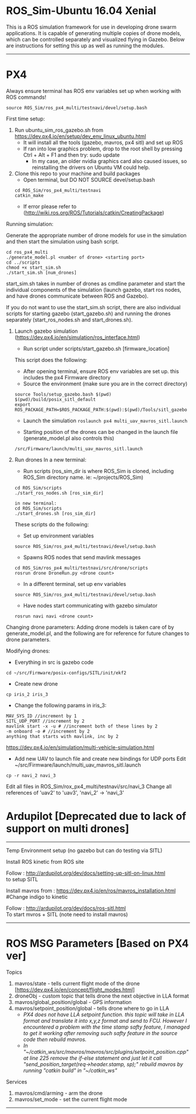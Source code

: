 # ROS_Sim-Ubuntu 16.04 Xenial
This is a ROS simulation framework for use in developing drone swarm applications. It is capable of generating multiple copies of drone models, which can be controlled separately and visualized flying in Gazebo. Below are instructions for setting this up as well as running the modules.
_________________________________________________________________

# PX4
Always ensure terminal has ROS env variables set up when working with ROS commands!
```
source ROS_Sim/ros_px4_multi/testnavi/devel/setup.bash
```

First time setup:
1. Run ubuntu_sim_ros_gazebo.sh from https://dev.px4.io/en/setup/dev_env_linux_ubuntu.html
     - It will install all the tools (gazebo, mavros, px4 sitl) and set up ROS
     - If ran into low graphics problem, drop to the root shell by pressing Ctrl + Alt + F1 and then try:
       sudo update
       - In my case, an older nvidia graphics card also caused issues, so reinstalling the drivers on Ubuntu VM could help.
2. Clone this repo to your machine and build packages
     - Open terminal, but DO NOT SOURCE devel/setup.bash
     ```
     cd ROS_Sim/ros_px4_multi/testnavi
     catkin_make
     ```
     - If error please refer to (http://wiki.ros.org/ROS/Tutorials/catkin/CreatingPackage)

Running simulation:

Generate the appropriate number of drone models for use in the simulation and then start the simulation using bash script.
```
cd ros_px4_multi
./generate_model.pl <number of drone> <starting port>
cd ../scripts
chmod +x start_sim.sh
./start_sim.sh [num_drones]
```

start_sim.sh takes in number of drones as cmdline parameter and start the individual components of the simulation (launch gazebo, start ros nodes, and have drones communicate between ROS and Gazebo).

If you do not want to use the start_sim.sh script, there are also individual scripts for starting gazebo (start_gazebo.sh) and running the drones separately (start_ros_nodes.sh and start_drones.sh).
1. Launch gazebo simulation (https://dev.px4.io/en/simulation/ros_interface.html)
     - Run script under scripts/start_gazebo.sh [firmware_location]
     
     This script does the following:
     - After opening terminal, ensure ROS env variables are set up. this includes the px4 Firmware directory
     - Source the environment (make sure you are in the correct directory)
     ```
     source Tools/setup_gazebo.bash $(pwd) $(pwd)/build/posix_sitl_default
     export ROS_PACKAGE_PATH=$ROS_PACKAGE_PATH:$(pwd):$(pwd)/Tools/sitl_gazebo
     ```
     - Launch the simulation
     ```roslaunch px4 multi_uav_mavros_sitl.launch```
     
     - Starting position of the drones can be changed in the launch file (generate_model.pl also controls this)
     ```
     /src/Firmware/launch/multi_uav_mavros_sitl.launch
     ```     
2. Run drones
     In a new terminal:
     - Run scripts (ros_sim_dir is where ROS_Sim is cloned, including ROS_Sim directory name. ie: ~/projects/ROS_Sim)
     ```
     cd ROS_Sim/scripts
     ./start_ros_nodes.sh [ros_sim_dir]
     
     in new terminal:
     cd ROS_Sim/scripts
     ./start_drones.sh [ros_sim_dir]
     ```
     
     These scripts do the following:
     - Set up environment variables
     ```
     source ROS_Sim/ros_px4_multi/testnavi/devel/setup.bash
     ```
     
     - Spawns ROS nodes that send mavlink messages
     ```
     cd ROS_Sim/ros_px4_multi/testnavi/src/drone/scripts
     rosrun drone DroneRun.py <drone count>
     ```
    
     - In a different terminal, set up env variables
     ```
     source ROS_Sim/ros_px4_multi/testnavi/devel/setup.bash
     ```
     
     - Have nodes start communicating with gazebo simulator
     ```
     rosrun navi navi <drone count>
     ```

Changing drone parameters:
Adding drone models is taken care of by generate_model.pl, and the following are for reference for future changes to drone parameters.

Modifying drones:
- Everything in src is gazebo code
```
cd ~/src/Firmware/posix-configs/SITL/init/ekf2
```

- Create new drone
```
cp iris_2 iris_3
```

- Change the following params in iris_3:
```
MAV_SYS_ID //increment by 1
SITL_UDP_PORT //increment by 2
mavlink start -x -u # //increment both of these lines by 2
-m onboard -o # //increment by 2
anything that starts with mavlink, inc by 2
```
https://dev.px4.io/en/simulation/multi-vehicle-simulation.html

- Add new UAV to launch file and create new bindings for UDP ports
Edit ~/src/Firmware/launch/multi_uav_mavros_sitl.launch
```
cp -r navi_2 navi_3
```
Edit all files in ROS_Sim/rox_px4_multi/testnavi/src/navi_3
Change all references of 'uav2' to 'uav3', 'navi_2' -> 'navi_3'

# Ardupilot [Deprecated due to lack of support on multi drones]
_________________________________________________________________
Temp Environment setup (no gazebo but can do testing via SITL)

Install ROS kinetic from ROS site 

Follow : http://ardupilot.org/dev/docs/setting-up-sitl-on-linux.html  
to setup SITL 

Install mavros from : https://dev.px4.io/en/ros/mavros_installation.html 
#Change indigo to kinetic 

Follow : http://ardupilot.org/dev/docs/ros-sitl.html  
To start mvros + SITL (note need to install mavros)

______________________________________________________________________________
# ROS MSG Parameters [Based on PX4 ver]

Topics
1. mavros/state - tells current flight mode of the drone [https://dev.px4.io/en/concept/flight_modes.html]
2. droneObj - custom topic that tells drone the next objective in LLA format
3. mavros/global_position/global - GPS information
4. mavros/setpoint_position/global - tells drone where to go in LLA
     - *PX4 does not have LLA setpoint function. this topic will take in LLA format and 
    translate it into x,y,z format and send to FCU. However I encountered a problem
    with the time stamp safty feature, I managed to get it working after removing
    such safty feature in the source code then rebuild mavros.*
     - *In "\~/catkin_ws/src/mavros/mavros/src/plugins/setpoint_position.cpp" at line 225
    remove the if-else statement and just let it call "send_position_target(req->header.stamp, sp);"
    rebuild mavros by running "catkin build" in "\~/catkin_ws"*

Services
1. mavros/cmd/arming - arm the drone
2. mavros/set_mode - set the current flight mode
______________________________________________________________________________
